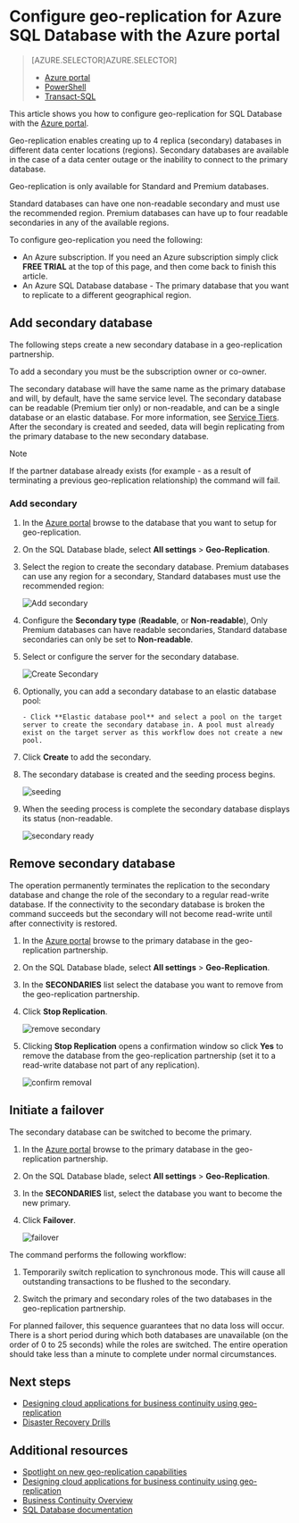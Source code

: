 <properties 
    pageTitle="Configure geo-replication for Azure SQL Database with the Azure portal | Microsoft Azure" 
    description="Configure geo-replication for Azure SQL Database using the Azure portal" 
    services="sql-database" 
    documentationCenter="" 
    authors="stevestein" 
    manager="jeffreyg" 
    editor=""/>

<tags
    ms.service="sql-database"
    ms.devlang="NA"
    ms.topic="article"
    ms.tgt_pltfrm="NA"
    ms.workload="data-management" 
    ms.date="12/01/2015"
    ms.author="sstein"/>

# Configure geo-replication for Azure SQL Database with the Azure portal
> [AZURE.SELECTOR]AZURE.SELECTOR]
> 
> * [Azure portal](sql-database-geo-replication-portal.md)
> * [PowerShell](sql-database-geo-replication-powershell.md)
> * [Transact-SQL](sql-database-geo-replication-transact-sql.md)
> 
> 
This article shows you how to configure geo-replication for SQL Database with the [Azure portal](https://portal.azure.com).

Geo-replication enables creating up to 4 replica (secondary) databases in different data center locations (regions). Secondary databases are available in the case of a data center outage or the inability to connect to the primary database.

Geo-replication is only available for Standard and Premium databases. 

Standard databases can have one non-readable secondary and must use the recommended region. Premium databases can have up to four readable secondaries in any of the available regions.

To configure geo-replication you need the following:

* An Azure subscription. If you need an Azure subscription simply click **FREE TRIAL** at the top of this page, and then come back to finish this article.
* An Azure SQL Database database - The primary database that you want to replicate to a different geographical region.

## Add secondary database
The following steps create a new secondary database in a geo-replication partnership.  

To add a secondary you must be the subscription owner or co-owner. 

The secondary database will have the same name as the primary database and will, by default, have the same service level. The secondary database can be readable (Premium tier only) or non-readable, and can be a single database or an elastic database. For more information, see [Service Tiers](sql-database-service-tiers.md).
After the secondary is created and seeded, data will begin replicating from the primary database to the new secondary database. 

> [!NOTE]
> If the partner database already exists (for example - as a result of terminating a previous geo-replication relationship) the command will fail.
> 
> 
### Add secondary
1. In the [Azure portal](https://portal.azure.com) browse to the database that you want to setup for geo-replication.
2. On the SQL Database blade, select **All settings** > **Geo-Replication**.
3. Select the region to create the secondary database. Premium databases can use any region for a secondary, Standard databases must use the recommended region:

    ![Add secondary][1]


1. Configure the **Secondary type** (**Readable**, or **Non-readable**), Only Premium databases can have readable secondaries, Standard database secondaries can only be set to **Non-readable**.
2. Select or configure the server for the secondary database.

    ![Create Secondary][3]

3. Optionally, you can add a secondary database to an elastic database pool:

       - Click **Elastic database pool** and select a pool on the target server to create the secondary database in. A pool must already exist on the target server as this workflow does not create a new pool.
4. Click **Create** to add the secondary.

5. The secondary database is created and the seeding process begins. 

    ![seeding][6]

6. When the seeding process is complete the secondary database displays its status (non-readable.

    ![secondary ready][9]


## Remove secondary database
The operation permanently terminates the replication to the secondary database and change the role of the secondary to a regular read-write database. If the connectivity to the secondary database is broken the command succeeds but the secondary will not become read-write until after connectivity is restored.  

1. In the [Azure portal](https://portal.azure.com) browse to the primary database in the geo-replication partnership.
2. On the SQL Database blade, select **All settings** > **Geo-Replication**.
3. In the **SECONDARIES** list select the database you want to remove from the geo-replication partnership.
4. Click **Stop Replication**.

    ![remove secondary][7]


1. Clicking **Stop Replication** opens a confirmation window so click **Yes** to remove the database from the geo-replication partnership (set it to a read-write database not part of any replication).

    ![confirm removal][8]



## Initiate a failover
The secondary database can be switched to become the primary.  

1. In the [Azure portal](https://portal.azure.com) browse to the primary database in the geo-replication partnership.
2. On the SQL Database blade, select **All settings** > **Geo-Replication**.
3. In the **SECONDARIES** list, select the database you want to become the new primary.
4. Click **Failover**.

    ![failover][10]


The command performs the following workflow: 

1. Temporarily switch replication to synchronous mode. This will cause all outstanding transactions to be flushed to the secondary. 

2. Switch the primary and secondary roles of the two databases in the geo-replication partnership.  


For planned failover, this sequence guarantees that no data loss will occur. There is a short period during which both databases are unavailable (on the order of 0 to 25 seconds) while the roles are switched. The entire operation should take less than a minute to complete under normal circumstances. 

## Next steps
* [Designing cloud applications for business continuity using geo-replication](sql-database-designing-cloud-solutions-for-disaster-recovery.md)
* [Disaster Recovery Drills](sql-database-disaster-recovery-drills.md)

## Additional resources
* [Spotlight on new geo-replication capabilities](https://azure.microsoft.com/blog/spotlight-on-new-capabilities-of-azure-sql-database-geo-replication/)
* [Designing cloud applications for business continuity using geo-replication](sql-database-designing-cloud-solutions-for-disaster-recovery.md)
* [Business Continuity Overview](sql-database-business-continuity.md)
* [SQL Database documentation](https://azure.microsoft.com/documentation/services/sql-database/)

<!--Image references-->

[1]: ./media/sql-database-geo-replication-portal/configure-geo-replication.png
[2]: ./media/sql-database-geo-replication-portal/add-secondary.png
[3]: ./media/sql-database-geo-replication-portal/create-secondary.png
[4]: ./media/sql-database-geo-replication-portal/secondary-type.png
[5]: ./media/sql-database-geo-replication-portal/create.png
[6]: ./media/sql-database-geo-replication-portal/seeding0.png
[7]: ./media/sql-database-geo-replication-portal/remove-secondary.png
[8]: ./media/sql-database-geo-replication-portal/stop-confirm.png
[9]: ./media/sql-database-geo-replication-portal/seeding-complete.png
[10]: ./media/sql-database-geo-replication-portal/failover.png

